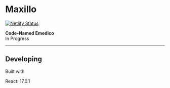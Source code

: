 # Maxillo

[![Netlify Status](https://api.netlify.com/api/v1/badges/c0a9bf07-e7b3-407c-81b0-4245f7ecd4bd/deploy-status)](https://app.netlify.com/sites/maxillo/deploys)

**Code-Named Emedico**\
In Progress

---

## Developing

Built with 

React: 17.0.1


